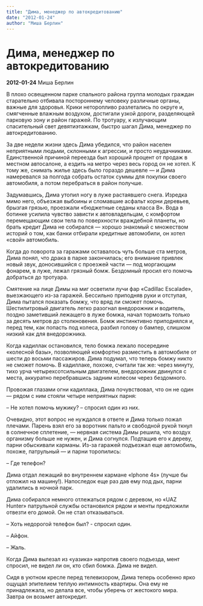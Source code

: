 ```yaml
---
title: "Дима, менеджер по автокредитованию"
date: "2012-01-24"
author: "Миша Берлин"
---
```


# Дима, менеджер по автокредитованию

**2012-01-24** Миша Берлин

В плохо освещенном парке спального района группа молодых граждан старательно отбивала постороннему человеку различные органы, важные для здоровья. Крики неторопливо разлетались по округе и, смягченные влажным воздухом, достигали узкой дороги, разделяющей парковую зону и район гаражей. По тротуару, к излучающим спасительный свет девятиэтажкам, быстро шагал Дима, менеджер по автокредитованию.

За две недели жизни здесь Дима убедился, что район населен неприятными людьми, склонными к агрессии, и просто неудачниками. Единственной причиной переезда был хороший процент от продаж в местном автосалоне, а ездить на метро через весь город он не хотел. К тому же, снимать жилье здесь было гораздо дешевле — и Дима намеревался за полгода собрать остаток суммы для покупки своего автомобиля, а потом перебраться в район получше.

Задумавшись, Дима утопил ногу в луже растаявшего снега. Изредка мимо него, объезжая выбоины и сломавшие асфальт корни деревьев, брызгая грязью, проезжали «бюджетные седаны класса B». Вода в ботинке усилила чувство зависти к автовладельцам, с комфортом перемещающим свои тела по поверхности враждебной планеты, но брать кредит Дима не собирался — хорошо знакомый с множеством историй о том, как банки отбирали кредитные автомобили, он хотел «свой» автомобиль.

Когда до поворота за гаражами оставалось чуть больше ста метров, Дима понял, что драка в парке закончилась; его внимание привлек новый звук, доносившийся с проезжей части — под моргающим фонарем, в луже, лежал грязный бомж. Бездомный просил его помочь добраться до тротуара.

Смятение на лице Димы на миг осветили лучи фар «Cadillac Escalade», выезжающего из-за гаражей. Бессильно приподняв руки и отступая, Дима пытался показать бомжу, что вряд ли сможет помочь. Шестилитровый двигатель легко разогнал внедорожник и водитель, поздно заметивший лежащего в луже бомжа, начал тормозить только за десять метров до столкновения. Бомж инстинктивно приподнялся и, перед тем, как попасть под колеса, разбил голову о бампер, слишком низкий как для внедорожника.

Когда кадиллак остановился, тело бомжа лежало посередине «колесной базы», позволяющей комфортно разместить в автомобиле от шести до восьми пассажиров. Дима подумал, что теперь бомжу никто не сможет помочь. В кадиллаке, похоже, считали так же: через минуту, тихо урча четырехсотсильным двигателем, внедорожник двинулся с места, аккуратно перебравшись задним колесом через бездомного.

Провожая глазами огни кадиллака, Дима почувствовал, что он не один — рядом с ним стояли четыре неприятных парня:

– Не хотел помочь мужику? – спросил один из них.

Очевидно, этот вопрос не нуждался в ответе и Дима только пожал плечами. Парень взял его за воротник пальто и свободной рукой ткнул в солнечное сплетение, — нервная система Димы решила, что воздух организму больше не нужен, и Дима согнулся. Подтащив его к дереву, парни обыскивали карманы. Из-за гаражей подъезжал еще автомобиль, похоже, патрульный — и парни торопились:

– Где телефон?

Дима отдал лежащий во внутреннем кармане «Iphone 4s» (лучше бы отложил на машину!). Напоследок еще раз дав ему под дых, парни удалились в ночной парк.

Дима собирался немного отлежаться рядом с деревом, но «UAZ Hunter» патрульной службы остановился рядом и менты предложили отвезти его домой. Он не стал отказываться.

– Хоть недорогой телефон был? - спросил один.

– Айфон.

– Жаль.

Когда Дима вылезал из «уазика» напротив своего подъезда, мент спросил, не видел ли он, кто сбил бомжа. Дима не видел.

Сидя в уютном кресле перед телевизором, Дима теперь особенно ярко ощущал эпителием теплую интимность квартиры. Она ему не принадлежала, но делала все, чтобы уберечь от жестокого мира. Завтра он возьмет автокредит.
